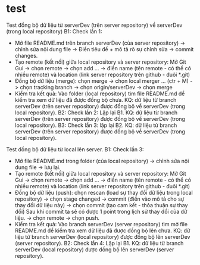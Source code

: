 # test

Test đồng bộ dữ liệu từ serverDev (trên server repository) về serverDev (trong local repository)
B1: Check lần 1:
   - Mở file README.md trên branch serverDev (của server repository) -> chỉnh sửa nội dung file -> Điền tiêu đề + mô tả rõ sự chỉnh sửa -> commit changes.
   - Tạo remote (kết nối) giữa local repository và server repository: Mở Git Gui -> chọn remote -> chọn add ... -> điền name (tên remote - có thể có nhiều remote)
     và location (link server repository trên github - đuôi *.git)
   - Đồng bộ dữ liệu (merge): chọn merge -> chọn local merger ... (ctr + M) -> chọn tracking branch -> chọn origin/serverDev -> chọn merge
   - Kiểm tra kết quả: Vào folder (local repository) tìm file README.md để kiểm tra xem dữ liệu đã được đồng bộ chưa.
     KQ: dữ liệu từ branch serverDev (trên server repository) được đồng bộ về serverDev (trong local repository).
B2: Check lần 2: Lặp lại B1.
    KQ: dữ liệu từ branch serverDev (trên server repository) được đồng bộ về serverDev (trong local repository).
B3: Check lần 3: lặp lại B2.
    KQ: dữ liệu từ branch serverDev (trên server repository) được đồng bộ về serverDev (trong local repository).


Test đồng bộ dữ liệu từ local lên server.
B1: Check lần 3:
   - Mở file README.md trong folder (của local repository) -> chỉnh sửa nội dung file -> lưu lại.
   - Tạo remote (kết nối) giữa local repository và server repository: Mở Git Gui -> chọn remote -> chọn add ... -> điền name (tên remote - có thể có nhiều remote)
     và location (link server repository trên github - đuôi *.git)
   - Đồng bộ dữ liệu (push): chọn rescan (load sự thay đổi dữ liệu trong local repository) -> chọn stage changed
     -> commit (điền vào mô tả cho sự thay đổi dữ liệu này) -> chọn commit (tạo cam kết - thỏa thuận sự thay đổi)
     Sau khi commit ta sẽ có được 1 point trong lịch sử thay đổi của dữ liệu.
     -> chọn remote -> chọn push.
   - Kiểm tra kết quả: Vào branch serverDev (server repository) tìm mở file README.md để kiểm tra xem dữ liệu đã được đồng bộ lên chưa.
     KQ: dữ liệu từ branch serverDev (local repository) được đồng bộ lên serverDev (server repository).
B2: Check lần 4: Lặp lại B1.
    KQ: dữ liệu từ branch serverDev (local repository) được đồng bộ lên serverDev (server repository).